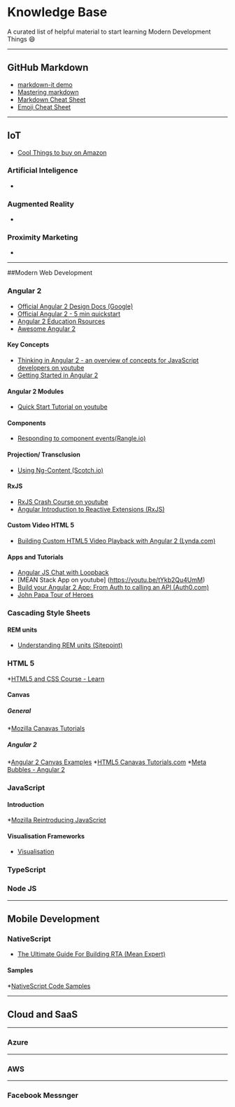 # Knowledge Base

A curated list of helpful material to start learning Modern Development Things :smile:

___

## GitHub Markdown
* [markdown-it demo](https://markdown-it.github.io/)
* [Mastering markdown](https://guides.github.com/features/mastering-markdown/)
* [Markdown Cheat Sheet](https://github.com/adam-p/markdown-here/wiki/Markdown-Cheatsheet)
* [Emoji Cheat Sheet](http://www.webpagefx.com/tools/emoji-cheat-sheet/)

___

## IoT

* [Cool Things to buy on Amazon](https://www.youtube.com/watch?v=PdLBRPkZObA&sns=em)

### Artificial Inteligence

*
### Augmented Reality

*
### Proximity Marketing

*
___
##Modern Web Development

### Angular 2 
* [Official Angular 2 Design Docs (Google)](https://drive.google.com/drive/folders/0B7Ovm8bUYiUDR29iSkEyMk5pVUk)
* [Official Angular 2 - 5 min quickstart](https://angular.io/docs/js/latest/quickstart.html)
* [Angular 2 Education Rsources](https://github.com/timjacobi/angular2-education)
* [Awesome Angular 2](https://github.com/AngularClass/awesome-angular2)

#### Key Concepts
* [Thinking in Angular 2 -  an overview of concepts for JavaScript developers on youtube](https://youtu.be/XlqoPpLMdwY)
* [Getting Started in Angular 2](https://html5hive.org/getting-started-with-angular-2/)


#### Angular 2 Modules
* [Quick Start Tutorial on youtube](https://youtu.be/L0XXoPqSphs)


#### Components
* [Responding to component events(Rangle.io)](https://angular-2-training-book.rangle.io/handout/components/app_structure/responding_to_component_events.html)


#### Projection/ Transclusion
* [Using Ng-Content (Scotch.io) ](https://scotch.io/tutorials/angular-2-transclusion-using-ng-content)


#### RxJS
* [RxJS Crash Course on youtube](https://youtu.be/ei7FsoXKPl0)
* [Angular Introduction to Reactive Extensions (RxJS)](https://medium.com/google-developer-experts/angular-introduction-to-reactive-extensions-rxjs-a86a7430a61f#.1o4tur21g)

#### Custom Video HTML 5
* [Building Custom HTML5 Video Playback with Angular 2 (Lynda.com)](https://www.lynda.com/AngularJS-tutorials/Building-Custom-HTML5-Video-Playback-AngularJS-2/488838-2.html)

#### Apps and Tutorials
* [Angular JS Chat with Loopback](https://www.codetutorial.io/angularjs-chat-whit-socket-io-and-loopback/)
* [MEAN Stack App on youtube] (https://youtu.be/tYkb2Qu4UmM)
* [Build your Angular 2 App: From Auth to calling an API (Auth0.com)](https://auth0.com/blog/creating-your-first-real-world-angular-2-app-from-authentication-to-calling-an-api-and-everything-in-between/)
* [John Papa Tour of Heroes](https://github.com/johnpapa/angular2-tour-of-heroes/tree/master/app)

### Cascading Style Sheets

#### REM units
* [Understanding REM units (Sitepoint)](https://www.sitepoint.com/understanding-and-using-rem-units-in-css/)


### HTML 5

*[HTML5 and CSS Course - Learn](https://academy.zenva.com/product/programming-for-entrepreneurs-html-css/?zva_src=html5hive)

#### Canvas

##### General
*[Mozilla Canavas Tutorials](https://developer.mozilla.org/en-US/docs/Web/API/Canvas_API/Tutorial)

##### Angular 2
*[Angular 2 Canvas Examples](https://github.com/sflahave/angular2-canvas-examples)
*[HTML5 Canavas Tutorials.com](http://www.html5canvastutorials.com/)
*[Meta Bubbles - Angular 2](https://teropa.info/blog/2016/02/28/metabubbles-generative-art-with-angular-2.html)

### JavaScript

#### Introduction
*[Mozilla Reintroducing JavaScript](https://developer.mozilla.org/en-US/docs/Web/JavaScript/A_re-introduction_to_JavaScript)

#### Visualisation Frameworks
* [Visualisation](https://gist.github.com/jexchan/1519274)


### TypeScript


### Node JS

___

## Mobile Development

### NativeScript

* [The Ultimate Guide For Building RTA (Mean Expert)](http://mean.expert/2016/06/09/angular-2-ultimate-real-time/)

#### Samples
*[NativeScript Code Samples](https://github.com/NativeScript/nativescript-sdk-examples-ng)

---

## Cloud and SaaS
***
### Azure
***
### AWS
***
### Facebook Messnger


